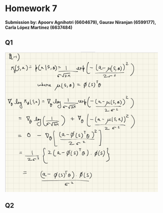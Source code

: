 # Homework 7

#### Submission by: Apoorv Agnihotri (6604679), Gaurav Niranjan (6599177), Carla López Martínez (6637484)

## Q1
![img](plots\q1.jpg)


## Q2


